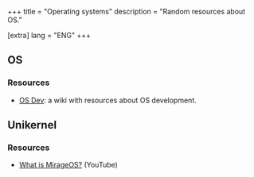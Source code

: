 +++
title = "Operating systems"
description = "Random resources about OS."

[extra]
lang = "ENG"
+++

## OS

### Resources

* [OS Dev](https://wiki.osdev.org/Expanded_Main_Page): a wiki with resources about OS development.

## Unikernel

### Resources

* [What is MirageOS?](https://www.youtube.com/watch?app=desktop&v=aQuEu9bpnVY) (YouTube)

